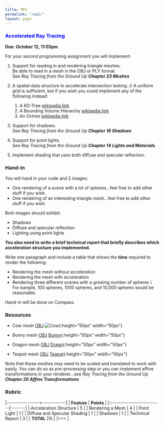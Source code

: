 ```yaml
---
title: MP2
permalink: "/mp2/"
layout: page
---
```


### <span style="color:blue"> Accelerated Ray Tracing </span>
**Due: October 12, 11:55pm**

For your second programming assignment you will implement:

1. Support for reading in and rendering triangle meshes.  
Be able to read in a mesh in the OBJ or PLY format.  
See _Ray Tracing from the Ground Up **Chapter 23 Meshes**_
 
2. A spatial data structure to accelerate intersection testing. // 
   A uniform grid is sufficient, but if you wish you could implement any of the following instead:
   1. A KD-Tree [wikipedia link](https://en.wikipedia.org/wiki/K-d_tree)
   2. A Bounding Volume Hierarchy [wikipedia link](https://en.wikipedia.org/wiki/Bounding_volume_hierarchy)
   3. An Octree [wikipedia link](https://en.wikipedia.org/wiki/Octree)
 
3. Support for shadows.  
See _Ray Tracing from the Ground Up **Chapter 16 Shadows**_
 
4. Support for point lights.  
See _Ray Tracing from the Ground Up **Chapter 14 Lights and Materials**_
 
5. Implement shading that uses both diffuse and specular reflection.
         

### Hand-in

You will hand in your code and 2 images:

+ One rendering of a scene with a lot of spheres...feel free to add other stuff if you wish.
+ One rendering of an interesting triangle mesh...feel free to add other stuff if you wish.

Both images should exhibit:
+ Shadows
+ Diffuse and specular reflection
+ Lighting using point lights

**You also need to write a brief technical report that briefly describes which acceleration structure you implemented.**

Write one paragraph and include a table that shows the **time** required to render the following:
+ Rendering the mesh without acceleration
+ Rendering the mesh with acceleration
+ Rendering three different scenes with a growing number of spheres \\
For eample, 100 spheres, 1000 spheres, and 10,000 spheres would be reasonable.

Hand-in will be done on Compass.

### Resources

+ Cow mesh [OBJ](https://raw.githubusercontent.com/UIllinoisGraphics/CS296/master/Meshes/cow.obj)
![Cow](/assets/img/cow_snopshot.jpg){:height="50px" width="50px"}

+ Bunny mesh [OBJ](https://github.com/UIllinoisGraphics/CS296/blob/master/Meshes/bunny.obj?raw=true)
[Bunny](/assets/img/bunny_snopshot.jpg){:height="50px" width="50px"}

+ Dragon mesh [OBJ](https://raw.githubusercontent.com/UIllinoisGraphics/CS296/master/Meshes/dragon.obj)
[Drago](/assets/img/dragon_snopshot.jpg){:height="50px" width="50px"}

+ Teapot mesh [OBJ](https://raw.githubusercontent.com/UIllinoisGraphics/CS296/master/Meshes/teapot.obj)
[Teapot](/assets/img/teapot.png){:height="50px" width="50px"}

Note that these meshes may need to be scaled and translated to work with easily. You can do so as pre-processing step or you can implement affine transformations in your renderer...see _Ray Tracing from the Ground Up **Chapter 20 Affine Transformations**_

### Rubric

|:----------------+------------|
| **Feature**           | **Points** |
|:--------------------------|-------:|
| Acceleration Structure      | 5      |
| Rendering a Mesh    | 4      |
| Point Light | 1      |
| Diffuse and Specular Shading  | 1      |
| Shadows  | 1      |
| Technical Report    | 3      |
| **TOTAL**	                 |15        |
|===
| 


